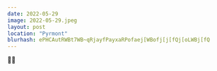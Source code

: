```yaml
---
date: 2022-05-29
image: 2022-05-29.jpeg
layout: post
location: "Pyrmont"
blurhash: ePHCAutRWBt7WB~qRjayfPayxaRPofaej[WBofj[j[fQj[oLWBj[fQ
---
```


😶‍🌫️
